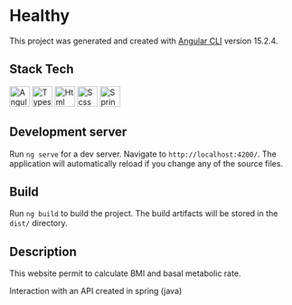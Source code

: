 # Healthy

This project was generated and created with [Angular CLI](https://github.com/angular/angular-cli) version 15.2.4.

## Stack Tech
<a href="https://angular.io/" target="_blank" rel="noreferrer"><img src="https://upload.wikimedia.org/wikipedia/commons/c/cf/Angular_full_color_logo.svg" width="36" height="36" alt="Angular" /></a>
<a href="https://www.typescriptlang.org/" target="_blank" rel="noreferrer"><img src="https://upload.wikimedia.org/wikipedia/commons/4/4c/Typescript_logo_2020.svg" width="36" height="36" alt="Typescript" /></a>
<a><img src="https://upload.wikimedia.org/wikipedia/commons/6/61/HTML5_logo_and_wordmark.svg" width="36" height="36" alt="Html" /></a>
<a><img src="https://logos-download.com/wp-content/uploads/2016/09/Sass_logo.png" width="36" height="36" alt="Scss" /></a>
<a><img src="https://cdn.freebiesupply.com/logos/large/2x/spring-3-logo-png-transparent.png" width="36" height="36" alt="Spring" /></a>

## Development server

Run `ng serve` for a dev server.
Navigate to `http://localhost:4200/`. 
The application will automatically reload if you change any of the source files.

## Build

Run `ng build` to build the project. The build artifacts will be stored in the `dist/` directory.

## Description 

This website permit to calculate BMI and basal metabolic rate.

Interaction with an API created in spring (java)

